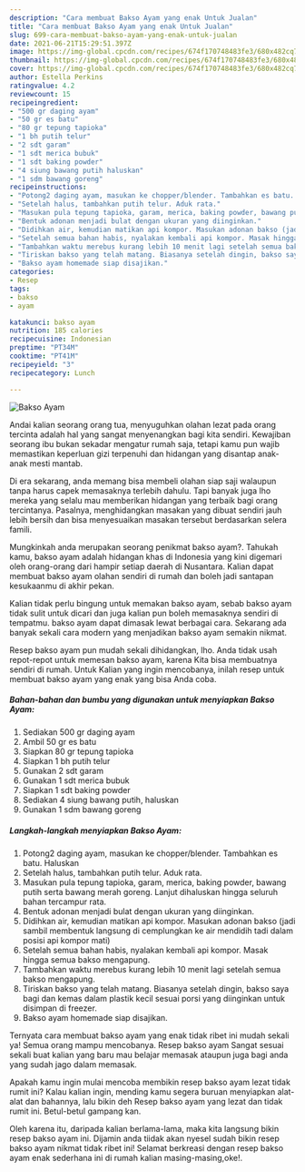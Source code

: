 ```yaml
---
description: "Cara membuat Bakso Ayam yang enak Untuk Jualan"
title: "Cara membuat Bakso Ayam yang enak Untuk Jualan"
slug: 699-cara-membuat-bakso-ayam-yang-enak-untuk-jualan
date: 2021-06-21T15:29:51.397Z
image: https://img-global.cpcdn.com/recipes/674f170748483fe3/680x482cq70/bakso-ayam-foto-resep-utama.jpg
thumbnail: https://img-global.cpcdn.com/recipes/674f170748483fe3/680x482cq70/bakso-ayam-foto-resep-utama.jpg
cover: https://img-global.cpcdn.com/recipes/674f170748483fe3/680x482cq70/bakso-ayam-foto-resep-utama.jpg
author: Estella Perkins
ratingvalue: 4.2
reviewcount: 15
recipeingredient:
- "500 gr daging ayam"
- "50 gr es batu"
- "80 gr tepung tapioka"
- "1 bh putih telur"
- "2 sdt garam"
- "1 sdt merica bubuk"
- "1 sdt baking powder"
- "4 siung bawang putih haluskan"
- "1 sdm bawang goreng"
recipeinstructions:
- "Potong2 daging ayam, masukan ke chopper/blender. Tambahkan es batu. Haluskan"
- "Setelah halus, tambahkan putih telur. Aduk rata."
- "Masukan pula tepung tapioka, garam, merica, baking powder, bawang putih serta bawang merah goreng. Lanjut dihaluskan hingga seluruh bahan tercampur rata."
- "Bentuk adonan menjadi bulat dengan ukuran yang diinginkan."
- "Didihkan air, kemudian matikan api kompor. Masukan adonan bakso (jadi sambil membentuk langsung di cemplungkan ke air mendidih tadi dalam posisi api kompor mati)"
- "Setelah semua bahan habis, nyalakan kembali api kompor. Masak hingga semua bakso mengapung."
- "Tambahkan waktu merebus kurang lebih 10 menit lagi setelah semua bakso mengapung."
- "Tiriskan bakso yang telah matang. Biasanya setelah dingin, bakso saya bagi dan kemas dalam plastik kecil sesuai porsi yang diinginkan untuk disimpan di freezer."
- "Bakso ayam homemade siap disajikan."
categories:
- Resep
tags:
- bakso
- ayam

katakunci: bakso ayam 
nutrition: 185 calories
recipecuisine: Indonesian
preptime: "PT34M"
cooktime: "PT41M"
recipeyield: "3"
recipecategory: Lunch

---
```



![Bakso Ayam](https://img-global.cpcdn.com/recipes/674f170748483fe3/680x482cq70/bakso-ayam-foto-resep-utama.jpg)

Andai kalian seorang orang tua, menyuguhkan olahan lezat pada orang tercinta adalah hal yang sangat menyenangkan bagi kita sendiri. Kewajiban seorang ibu bukan sekadar mengatur rumah saja, tetapi kamu pun wajib memastikan keperluan gizi terpenuhi dan hidangan yang disantap anak-anak mesti mantab.

Di era  sekarang, anda memang bisa membeli olahan siap saji walaupun tanpa harus capek memasaknya terlebih dahulu. Tapi banyak juga lho mereka yang selalu mau memberikan hidangan yang terbaik bagi orang tercintanya. Pasalnya, menghidangkan masakan yang dibuat sendiri jauh lebih bersih dan bisa menyesuaikan masakan tersebut berdasarkan selera famili. 



Mungkinkah anda merupakan seorang penikmat bakso ayam?. Tahukah kamu, bakso ayam adalah hidangan khas di Indonesia yang kini digemari oleh orang-orang dari hampir setiap daerah di Nusantara. Kalian dapat membuat bakso ayam olahan sendiri di rumah dan boleh jadi santapan kesukaanmu di akhir pekan.

Kalian tidak perlu bingung untuk memakan bakso ayam, sebab bakso ayam tidak sulit untuk dicari dan juga kalian pun boleh memasaknya sendiri di tempatmu. bakso ayam dapat dimasak lewat berbagai cara. Sekarang ada banyak sekali cara modern yang menjadikan bakso ayam semakin nikmat.

Resep bakso ayam pun mudah sekali dihidangkan, lho. Anda tidak usah repot-repot untuk memesan bakso ayam, karena Kita bisa membuatnya sendiri di rumah. Untuk Kalian yang ingin mencobanya, inilah resep untuk membuat bakso ayam yang enak yang bisa Anda coba.

<!--inarticleads1-->

##### Bahan-bahan dan bumbu yang digunakan untuk menyiapkan Bakso Ayam:

1. Sediakan 500 gr daging ayam
1. Ambil 50 gr es batu
1. Siapkan 80 gr tepung tapioka
1. Siapkan 1 bh putih telur
1. Gunakan 2 sdt garam
1. Gunakan 1 sdt merica bubuk
1. Siapkan 1 sdt baking powder
1. Sediakan 4 siung bawang putih, haluskan
1. Gunakan 1 sdm bawang goreng




<!--inarticleads2-->

##### Langkah-langkah menyiapkan Bakso Ayam:

1. Potong2 daging ayam, masukan ke chopper/blender. Tambahkan es batu. Haluskan
1. Setelah halus, tambahkan putih telur. Aduk rata.
1. Masukan pula tepung tapioka, garam, merica, baking powder, bawang putih serta bawang merah goreng. Lanjut dihaluskan hingga seluruh bahan tercampur rata.
1. Bentuk adonan menjadi bulat dengan ukuran yang diinginkan.
1. Didihkan air, kemudian matikan api kompor. Masukan adonan bakso (jadi sambil membentuk langsung di cemplungkan ke air mendidih tadi dalam posisi api kompor mati)
1. Setelah semua bahan habis, nyalakan kembali api kompor. Masak hingga semua bakso mengapung.
1. Tambahkan waktu merebus kurang lebih 10 menit lagi setelah semua bakso mengapung.
1. Tiriskan bakso yang telah matang. Biasanya setelah dingin, bakso saya bagi dan kemas dalam plastik kecil sesuai porsi yang diinginkan untuk disimpan di freezer.
1. Bakso ayam homemade siap disajikan.




Ternyata cara membuat bakso ayam yang enak tidak ribet ini mudah sekali ya! Semua orang mampu mencobanya. Resep bakso ayam Sangat sesuai sekali buat kalian yang baru mau belajar memasak ataupun juga bagi anda yang sudah jago dalam memasak.

Apakah kamu ingin mulai mencoba membikin resep bakso ayam lezat tidak rumit ini? Kalau kalian ingin, mending kamu segera buruan menyiapkan alat-alat dan bahannya, lalu bikin deh Resep bakso ayam yang lezat dan tidak rumit ini. Betul-betul gampang kan. 

Oleh karena itu, daripada kalian berlama-lama, maka kita langsung bikin resep bakso ayam ini. Dijamin anda tiidak akan nyesel sudah bikin resep bakso ayam nikmat tidak ribet ini! Selamat berkreasi dengan resep bakso ayam enak sederhana ini di rumah kalian masing-masing,oke!.

